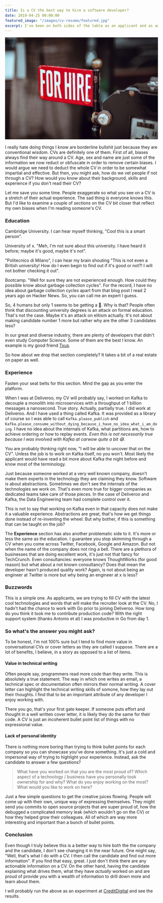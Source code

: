 ```yaml
---
title: Is a CV the best way to hire a software developer?
date: 2019-04-25 00:00:00
featured_image: "/images/cv-resume/featured.jpg"
excerpt: I've been on both sides of the table as an applicant and as an interviewer. In both cases I cannot help but feel I'm engaging in a bullshit process that supposedly is meant to either exemplify ones experience or vet them. Surely there must be a simpler way.
---
```


![Photo by Clem Onojeghuo on Unsplash](/images/cv-resume/featured.jpg)

I really hate doing things I know are borderline bullshit just because they are conventional wisdom. CVs are definitely one of them. First of all, biases always find their way around a CV. Age, sex and name are just some of the information we now reduct or obfuscate in order to remove certain biases. I would argue we need to deduct the whole CV in order to be somewhat impartial and effective. But then, you might ask, how do we vet people if not through a CV? How would you know about their background, skills and experience if you don't read their CV?

Let me save you some time. People exaggerate so what you see on a CV is a stretch of their actual experience. The sad thing is everyone knows this. But I'd like to examine a couple of *sections* on the CV bit closer that reflect my own biases when I'm reading someone's CV.

### Education
Cambridge University. I can hear myself thinking, "Cool this is a smart person".

University of x. "Meh, I'm not sure about this university. I have heard it before; maybe it's good, maybe it's not".

"Politecnico di Milano", I can hear my brain shouting "This is not even a British university! How do I even begin to find out if it's good or not?! I will not bother checking it out".

Bootcamp. "Well for sure they are not experienced enough. How could they possible know about garbage collection cycles". For the record, I have no idea about garbage collection cycles apart from that blog post I read 2 years ago on Hacker News. So, you can call me an expert I guess.

So, 4 humans but only 1 seems to be getting a 🥇. Why is that? People often think that discounting university degrees is an attack on formal education. That's not the case. Maybe it's an attack on elitism actually. It's not about making candidate number 1 more but rather why are the other 3 candidates less?

In our great and diverse industry, there are plenty of developers that didn't even study Computer Science. Some of them are the best I know. An example is my good friend [Txus](https://twitter.com/txustice).

So how about we drop that section completely? It takes a bit of a real estate on paper as well.

### Experience
Fasten your seat belts for this section. Mind the gap as you enter the platform.

When I was at Deliveroo, my CV will probably say, I worked on Kafka to decouple a monolith into microservices with a throughput of 1 billion messages a nanosecond. True story. Actually, partially true. I did work at Deliveroo. And I have used a thing called Kafka. It was provided as a library of course so I was able to call `Kafka.please_publish` and `Kafka.please_consume_without_dying_because_i_have_no_idea_what_i_am_doing`. I have no idea about the internals of Kafka, what partitions are, how to achieve ordering or how to replay events. *Even this is not necessarily true because I was involved with Kafka at carwow quite a bit 😅.*

You are probably thinking right now, "I will be able to uncover that on the CV". Unless the job is to work on Kafka itself, no you won't. Most likely the applicant would have read a bit more about Kafka the night before and know most of the terminology.

Just because someone worked at a very well known company, doesn't make them experts in the technology they are claiming they know. Software is about abstractions. Sometimes we don't see the internals of the technologies we work on. That's even more true for bigger companies as dedicated teams take care of those pieces. In the case of Deliveroo and Kafka, the Data Engineering team had complete control over it.

This is not to say that working on Kafka even in that capacity does not make it a valuable experience. Abstractions are great, that's how we get things done instead of re-inventing the wheel. But why bother, if this is something that can be taught on the job?

The **Experience** section has also another problematic side to it. It's more or less the same as the education. I guarantee you stop skimming through a CV when you come across Twitter, Facebook, Google and Amazon. But not when the name of the company does not ring a bell. There are a plethora of businesses that are doing excellent work, it's just not that fancy for TechCrunch. Even consultancies: everyone knows ThoughtWorks (for good reason) but what about a not known consultancy? Does that mean the developer hasn't produced quality work? Again, is not about being an engineer at Twitter is more but why being an engineer at x is less?

### Buzzwords
This is a simple one. As applicants, we are trying to fill CV with the latest cool technologies and words that will make the recruiter look at the CV. No, I hadn't had the chance to work with Go prior to joining Deliveroo. How long do you think it took me to contribute production code? With the right support system (thanks Antonio et al) I was productive in Go from day 1.

### So what's the answer you might ask?
To be honest, I'm not 100% sure but I tend to find more value in conversational CVs or cover letters as they are called I suppose. There are a lot of benefits, I believe, in a story as opposed to a list of items.

#### Value in technical writing
Often people say, programmers read more code than they write. This is absolutely a true statement. The way in which one writes an email, a technical spec or documentation often mirrors their normal writing. A cover letter can highlight the technical writing skills of somone, how they lay out their thoughts. I find that to be an important attribute of any developer I enjoy working with.

There you go, that's your first gate keeper. If someone puts effort and thought in a well written cover letter, it is likely they do the same for their code. A CV is just an incoherent bullet point list of things with no expressional value.

#### Lack of personal identity
There is nothing more boring than trying to think bullet points for each company so you can showcase you've done something. It's just a cold and impersonal way of trying to highlight your experience. Instead, ask the candidate to answer a few questions?

> What have you worked on that you are the most proud of?
Which aspect of a technology / business have you personally took ownership for and why?
What do you enjoy working on the most? What would you like to work on here?

Just a few simple questions to get the creative juices flowing. People will come up with their own, unique way of expressing themselves. They might send you commits to open source projects that are super proud of, how the debugged a complicated memory leak (which wouldn't go on the CV) or how they helped grow their colleagues. All of which are way more interesting and important than a bunch of bullet points.

### Conclusion
Even though I truly believe this is a better way to hire both the the company and the candidate, I don't see changing it in the near future. One might say, "Well, that's what I do with a CV. I then call the candidate and find out more information". If you find that easy, great. I just don't think there are any actionable information on a CV. On the other hand, having the candidate explaining what drives them, what they have *actually* worked on and are proud of provide you with a wealth of information to drill down more and learn about them.

I will probably run the above as an experiment at [CreditDigital](https://www.creditdigital.co.uk) and see the results.
